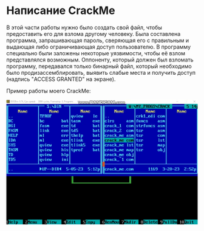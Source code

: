 # Написание CrackMe

 В этой части работы нужно было создать свой файл, чтобы предоставить его для взлома другому человеку. Была составлена программа, запрашивающая пароль, сверяющая его с правильным и выдающая либо ограничивающая доступ пользователю. В программу специально были заложены некоторые уязвимости, чтобы её взлом представлялся возможным. Оппоненту, который должен был взломать программу, передавался только бинарный файл, который необходимо было продизассемблировать, выявить слабые места и получить доступ (надпись "ACCESS GRANTED" на экране).

 Пример работы моего CrackMe:

 !["CrackMe_work_example"](./CrackMe_work.gif)
